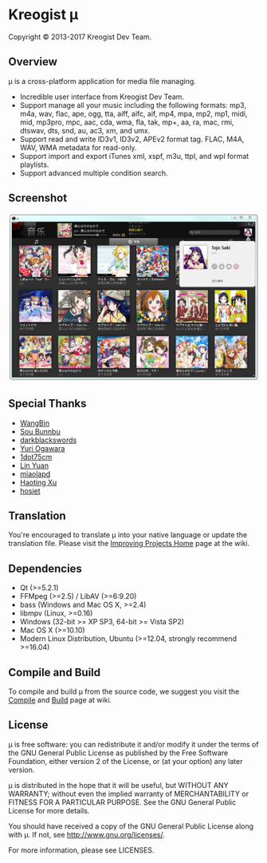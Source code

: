 # Kreogist μ

Copyright © 2013-2017 Kreogist Dev Team.

## Overview

μ is a cross-platform application for media file managing. 

* Incredible user interface from Kreogist Dev Team. 
* Support manage all your music including the following formats: mp3, m4a, wav, flac, ape, ogg, tta, aiff, aifc, aif, mp4, mpa, mp2, mp1, midi, mid, mp3pro, mpc, aac, cda, wma, fla, tak, mp+, aa, ra, mac, rmi, dtswav, dts, snd, au, ac3, xm, and umx.
* Support read and write ID3v1, ID3v2, APEv2 format tag. FLAC, M4A, WAV, WMA metadata for read-only.
* Support import and export iTunes xml, xspf, m3u, ttpl, and wpl format playlists.
* Support advanced multiple condition search.

## Screenshot

![Screenshot](https://raw.githubusercontent.com/Kreogist/kreogist.github.com/master/Mu/images/screenshot.png)

## Special Thanks
* [WangBin](https://github.com/wang-bin)
* [Sou Bunnbu](https://github.com/iyzsong)
* [darkblackswords](http://darkblackswords.deviantart.com/)
* [Yuri Ogawara]()
* [1dot75cm](https://github.com/1dot75cm)
* [Lin Yuan](https://github.com/SphericalHarnomics)
* [miaolapd](https://github.com/miaolapd)
* [Haoting Xu]()
* [hosiet](https://github.com/hosiet)

## Translation

You're encouraged to translate µ into your native language or update the translation file. Please visit the [Improving Projects Home](https://github.com/Kreogist/Mu/wiki/Improving-Projects-Home#translate-%C2%B5-to-your-own-language) page at the wiki.

## Dependencies
* Qt (>=5.2.1)
* FFMpeg (>=2.5) / LibAV (>=6:9.20)
* bass (Windows and Mac OS X, >=2.4)
* libmpv (Linux, >=0.16)
* Windows (32-bit >= XP SP3, 64-bit >= Vista SP2)
* Mac OS X (>=10.10)
* Modern Linux Distribution, Ubuntu (>=12.04, strongly recommend >=16.04)

## Compile and Build

To compile and build μ from the source code, we suggest you visit the [Compile](https://github.com/Kreogist/Mu/wiki/Compile) and [Build](https://github.com/Kreogist/Mu/wiki/Build) page at wiki.

## License

μ is free software: you can redistribute it and/or modify it under the terms of the GNU General Public License as published by the Free Software Foundation, either version 2 of the License, or (at your option) any later version.

μ is distributed in the hope that it will be useful, but WITHOUT ANY WARRANTY; without even the implied warranty of MERCHANTABILITY or FITNESS FOR A PARTICULAR PURPOSE. See the GNU General Public License for more details.

You should have received a copy of the GNU General Public License along with μ. If not, see http://www.gnu.org/licenses/.

For more information, please see LICENSES.
